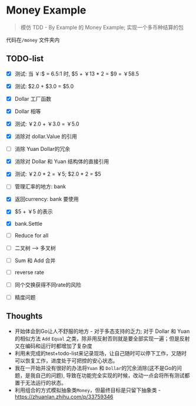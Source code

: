 # Money Example

> 模仿 TDD - By Example 的 Money Example; 实现一个多币种结算的包

代码在`/money` 文件夹内
## TODO-list

- [x] 测试: 当 ￥:$ = 6.5:1 时, $5 + ￥13 * 2 = $9 = ￥58.5
- [x] 测试: $2.0 + $3.0 = $5.0
- [x] Dollar 工厂函数
- [x] Dollar 相等
- [x] 测试: ￥2.0 + ￥3.0 = ￥5.0
- [x] 消除对 dollar.Value 的引用
- [ ] 消除 Yuan Dollar的冗余
- [x] 消除对 Dollar 和 Yuan 结构体的直接引用
- [x] 测试: ￥2.0 * 2 = ￥5; $2.0 * 2 = $5
- [ ] 管理汇率的地方: bank
- [x] 返回currency: bank 要使用
- [x] $5 + ￥5 的表示
- [x] bank.Settle
- [ ] Reduce for all
- [ ] 二叉树 --> 多叉树
- [ ] Sum 和 Add 合并
- [ ] reverse rate
- [ ] 同个交换获得不同rate的风险
- [ ] 精度问题


## Thoughts

- 开始体会到Go让人不舒服的地方 - 对于多态支持的乏力; 对于 Dollar 和 Yuan的相似方法 `Add` `Equal` 之类，除非用反射否则就是要全部实现一遍；但是反射又在编码和运行时都增加了复杂度
- 利用未完成的test+todo-list来记录现场，让自己随时可以停下工作，又随时可以恢复工作，进度处于可把控的安心状态。
- 我在一开始并没有很好的办法将`Yuan` 和 `Dollar`的冗余消除(这不是Go的问题，是我自己的问题), 导致在功能完全实现的时候，改动一点会将所有测试都置于无法运行的状态。
- 利用组合的方式模拟抽象类`Money`，但最终目标是只留下抽象类 - https://zhuanlan.zhihu.com/p/33759346